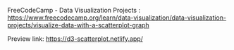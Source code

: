 FreeCodeCamp - Data Visualization Projects : https://www.freecodecamp.org/learn/data-visualization/data-visualization-projects/visualize-data-with-a-scatterplot-graph

Preview link: https://d3-scatterplot.netlify.app/
